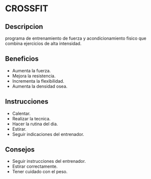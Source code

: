 # CROSSFIT

## Descripcion
programa de entrenamiento de fuerza y acondicionamiento fisico que combina ejercicios de alta intensidad.

## Beneficios
- Aumenta la fuerza.
- Mejora la resistencia.
- Incrementa la flexibilidad.
- Aumenta la densidad osea.

## Instrucciones 
- Calentar.
- Realizar la tecnica.
- Hacer la rutina del dia.
- Estirar.
- Seguir indicaciones del entrenador.

## Consejos
- Seguir instrucciones del entrenador.
- Estirar correctamente.
- Tener cuidado con el peso.
